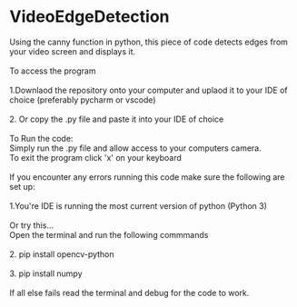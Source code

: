 # VideoEdgeDetection

Using the canny function in python, this piece of code detects edges from your video screen and displays it.<br/>
<br/>
To access the program<br/>
<br/>
1.Downlaod the repository onto your computer and uplaod it to your IDE of choice (preferably pycharm or vscode)<br/>
<br/>
2. Or copy the .py file and paste it into your IDE of choice <br/>
<br/>
To Run the code:<br/>
  Simply run the .py file and allow access to your computers camera.<br/>
  To exit the program click 'x' on your keyboard<br/>
<br/>
If you encounter any errors running this code make sure the following are set up:<br/> 
<br/>
1.You're IDE is running the most current version of python (Python 3)<br/>
<br/>
Or try this...
</br>Open the terminal and run the following commmands<br/>
<br/>
2. pip install opencv-python<br/>
<br/>
3. pip install numpy<br/>
<br/>
If all else fails read the terminal and debug for the code to work.

